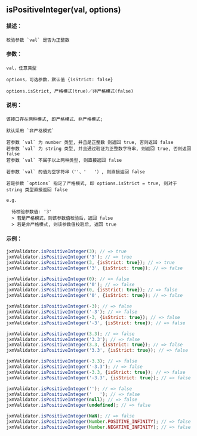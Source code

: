 
## isPositiveInteger(val, options)

#### 描述：

    校验参数 `val` 是否为正整数

#### 参数：

    val，任意类型

    options，可选参数，默认值 {isStrict: false}

    options.isStrict, 严格模式(true)／非严格模式(false)

#### 说明：

    该接口存在两种模式, 即严格模式、非严格模式;

    默认采用 `非严格模式`

    若参数 `val` 为 number 类型, 并且是正整数 则返回 true, 否则返回 false
    若参数 `val` 为 string 类型, 并且通过验证为正整数字符串, 则返回 true, 否则返回 false
    若参数 `val` 不属于以上两种类型, 则直接返回 false

    若参数 `val` 的值为空字符串（''、'   '）, 则直接返回 false

    若是参数 `options` 指定了严格模式, 即 options.isStrict = true, 则对于 string 类型直接返回 false

    e.g.

      待校验参数值: '3'
      > 若是严格模式，则该参数值校验后，返回 false
      > 若是非严格模式, 则该参数值校验后, 返回 true

#### 示例：

```javascript
jxmValidator.isPositiveInteger(3); // => true
jxmValidator.isPositiveInteger('3'); // => true
jxmValidator.isPositiveInteger(3, {isStrict: true}); // => true
jxmValidator.isPositiveInteger('3', {isStrict: true}); // => false

jxmValidator.isPositiveInteger(0); // => false
jxmValidator.isPositiveInteger('0'); // => false
jxmValidator.isPositiveInteger(0, {isStrict: true}); // => false
jxmValidator.isPositiveInteger('0', {isStrict: true}); // => false

jxmValidator.isPositiveInteger(-3); // => false
jxmValidator.isPositiveInteger('-3'); // => false
jxmValidator.isPositiveInteger(-3, {isStrict: true}); // => false
jxmValidator.isPositiveInteger('-3', {isStrict: true}); // => false

jxmValidator.isPositiveInteger(3.3); // => false
jxmValidator.isPositiveInteger('3.3'); // => false
jxmValidator.isPositiveInteger(3.3, {isStrict: true}); // => false
jxmValidator.isPositiveInteger('3.3', {isStrict: true}); // => false

jxmValidator.isPositiveInteger(-3.3); // => false
jxmValidator.isPositiveInteger('-3.3'); // => false
jxmValidator.isPositiveInteger(-3.3, {isStrict: true}); // => false
jxmValidator.isPositiveInteger('-3.3', {isStrict: true}); // => false

jxmValidator.isPositiveInteger(''); // => false
jxmValidator.isPositiveInteger('   '); // => false
jxmValidator.isPositiveInteger(null); // => false
jxmValidator.isPositiveInteger(undefined); // => false

jxmValidator.isPositiveInteger(NaN); // => false
jxmValidator.isPositiveInteger(Number.POSITIVE_INFINITY); // => false
jxmValidator.isPositiveInteger(Number.NEGATIVE_INFINITY); // => false
```
